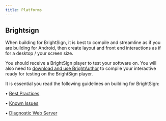 ```yaml
---
title: Platforms
---
```


## Brightsign

When building for BrightSign, it is best to compile and streamline as if you are building for Android, then create layout and front end interactions as if for a desktop / your screen size. 

You should receive a BrightSign player to test your software on. You will also need to [download and use BrightAuthor](https://www.brightsign.biz/digital-signage-products/brightauthor) to compile your interactive ready for testing on the BrightSign player. 

It is essential you read the following guidelines on building for BrightSign:

• [Best Practices](http://docs.brightsign.biz/display/DOC/Best+Practices)

• [Known Issues](http://docs.brightsign.biz/display/DOC/Known+Issues)

• [Diagnostic Web Server](http://docs.brightsign.biz/display/DOC/Diagnostic+Web+Server)
